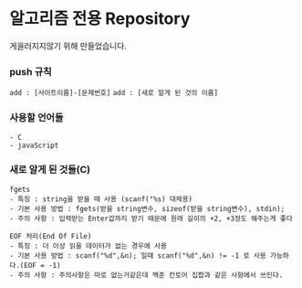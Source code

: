 # 알고리즘 전용 Repository

게을러지지않기 위해 만들었습니다.<br/>

### push 규칙

`add : [사이트이름]-[문제번호]`
`add : [새로 알게 된 것의 이름]`

### 사용할 언어들

```
- C
- javaScript
```

### 새로 알게 된 것들(C)

```
fgets
- 특징 : string을 받을 때 사용 (scanf("%s) 대체용)
- 기본 사용 방법 : fgets(받을 string변수, sizeof(받을 string변수), stdin);
- 주의 사항 : 입력받는 Enter값까지 받기 때문에 원래 길이의 +2, +3정도 해주는게 좋다
```

```
EOF 처리(End Of File)
- 특징 : 더 이상 읽을 데이터가 없는 경우에 사용
- 기본 사용 방법 : scanf("%d",&n); 일때 scanf("%d",&n) != -1 로 사용 가능하다.(EOF = -1)
- 주의 사항 : 주의사항은 따로 없는거같은데 백준 칸토어 집합과 같은 사항에서 쓰인다.
```
